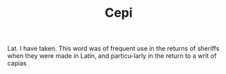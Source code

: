 ---
title: Cepi
letter: C
permalink: "/definitions/bld-cepi.html"
body: Lat. I have taken. This word was of frequent use in the returns of sheriffs
  when they were made in Latin, and particu-larly in the return to a writ of capias
published_at: '2018-07-07'
source: Black's Law Dictionary 2nd Ed (1910)
layout: post
---